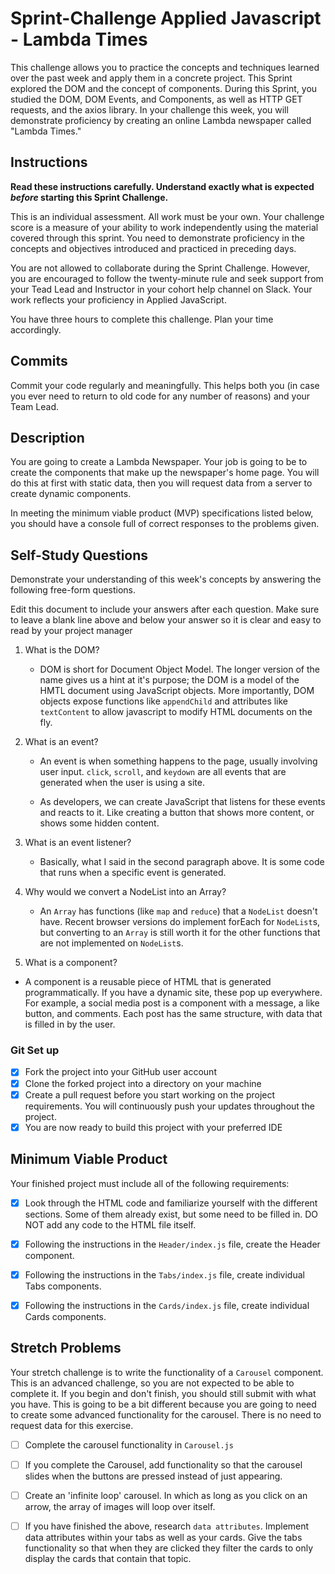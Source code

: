 # Sprint-Challenge Applied Javascript - Lambda Times

This challenge allows you to practice the concepts and techniques learned over
the past week and apply them in a concrete project. This Sprint explored the DOM
and the concept of components. During this Sprint, you studied the DOM, DOM
Events, and Components, as well as HTTP GET requests, and the axios library. In
your challenge this week, you will demonstrate proficiency by creating an online
Lambda newspaper called "Lambda Times."

## Instructions

**Read these instructions carefully. Understand exactly what is expected
_before_ starting this Sprint Challenge.**

This is an individual assessment. All work must be your own. Your challenge
score is a measure of your ability to work independently using the material
covered through this sprint. You need to demonstrate proficiency in the concepts
and objectives introduced and practiced in preceding days.

You are not allowed to collaborate during the Sprint Challenge. However, you are
encouraged to follow the twenty-minute rule and seek support from your Tead Lead
and Instructor in your cohort help channel on Slack. Your work reflects your
proficiency in Applied JavaScript.

You have three hours to complete this challenge. Plan your time accordingly.

## Commits

Commit your code regularly and meaningfully. This helps both you (in case you
ever need to return to old code for any number of reasons) and your Team Lead.

## Description

You are going to create a Lambda Newspaper. Your job is going to be to create
the components that make up the newspaper's home page. You will do this at first
with static data, then you will request data from a server to create dynamic
components.

In meeting the minimum viable product (MVP) specifications listed below, you
should have a console full of correct responses to the problems given.

## Self-Study Questions

Demonstrate your understanding of this week's concepts by answering the
following free-form questions.

Edit this document to include your answers after each question. Make sure to
leave a blank line above and below your answer so it is clear and easy to read
by your project manager

1. What is the DOM?

   - DOM is short for Document Object Model. The longer version of the name
     gives us a hint at it's purpose; the DOM is a model of the HMTL document
     using JavaScript objects. More importantly, DOM objects expose functions
     like `appendChild` and attributes like `textContent` to allow javascript to
     modify HTML documents on the fly.

2. What is an event?

   - An event is when something happens to the page, usually involving user
     input. `click`, `scroll`, and `keydown` are all events that are generated
     when the user is using a site.

   - As developers, we can create JavaScript that listens for these events and
     reacts to it. Like creating a button that shows more content, or shows some
     hidden content.

3. What is an event listener?

   - Basically, what I said in the second paragraph above. It is some code that
     runs when a specific event is generated.

4. Why would we convert a NodeList into an Array?

   - An `Array` has functions (like `map` and `reduce`) that a `NodeList`
     doesn't have. Recent browser versions do implement forEach for `NodeList`s,
     but converting to an `Array` is still worth it for the other functions that
     are not implemented on `NodeList`s.

5. What is a component?

- A component is a reusable piece of HTML that is generated programmatically. If
  you have a dynamic site, these pop up everywhere. For example, a social media
  post is a component with a message, a like button, and comments. Each post has
  the same structure, with data that is filled in by the user.

### Git Set up

- [x] Fork the project into your GitHub user account
- [x] Clone the forked project into a directory on your machine
- [x] Create a pull request before you start working on the project
      requirements. You will continuously push your updates throughout the
      project.
- [x] You are now ready to build this project with your preferred IDE

## Minimum Viable Product

Your finished project must include all of the following requirements:

- [x] Look through the HTML code and familiarize yourself with the different
      sections. Some of them already exist, but some need to be filled in. DO
      NOT add any code to the HTML file itself.

- [x] Following the instructions in the `Header/index.js` file, create the
      Header component.

- [x] Following the instructions in the `Tabs/index.js` file, create individual
      Tabs components.

- [x] Following the instructions in the `Cards/index.js` file, create individual
      Cards components.

## Stretch Problems

Your stretch challenge is to write the functionality of a `Carousel` component.
This is an advanced challenge, so you are not expected to be able to complete
it. If you begin and don't finish, you should still submit with what you have.
This is going to be a bit different because you are going to need to create some
advanced functionality for the carousel. There is no need to request data for
this exercise.

- [ ] Complete the carousel functionality in `Carousel.js`

- [ ] If you complete the Carousel, add functionality so that the carousel
      slides when the buttons are pressed instead of just appearing.

- [ ] Create an 'infinite loop' carousel. In which as long as you click on an
      arrow, the array of images will loop over itself.

- [ ] If you have finished the above, research `data attributes`. Implement data
      attributes within your tabs as well as your cards. Give the tabs
      functionality so that when they are clicked they filter the cards to only
      display the cards that contain that topic.
